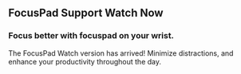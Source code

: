 ## FocusPad Support Watch Now <br>
### Focus better with focuspad on your wrist. <br>
The FocusPad Watch version has arrived! Minimize distractions, and enhance your productivity throughout the day.
